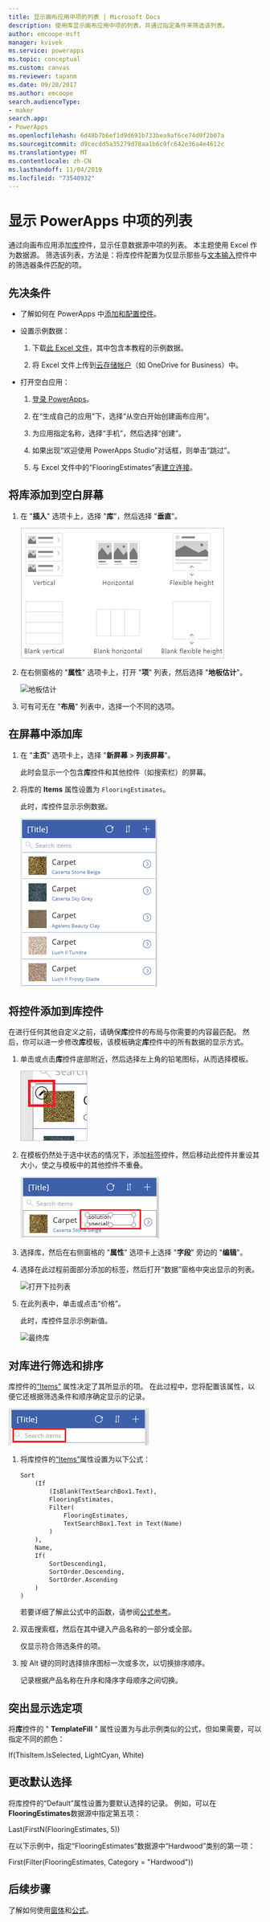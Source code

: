 ```yaml
---
title: 显示画布应用中项的列表 | Microsoft Docs
description: 使用库显示画布应用中项的列表，并通过指定条件来筛选该列表。
author: emcoope-msft
manager: kvivek
ms.service: powerapps
ms.topic: conceptual
ms.custom: canvas
ms.reviewer: tapanm
ms.date: 09/28/2017
ms.author: emcoope
search.audienceType:
- maker
search.app:
- PowerApps
ms.openlocfilehash: 6d48b7b6ef1d9d691b733bea9af6ce74d0f2b07a
ms.sourcegitcommit: d9cecdd5a35279d78aa1b6c9fc642e36a4e4612c
ms.translationtype: MT
ms.contentlocale: zh-CN
ms.lasthandoff: 11/04/2019
ms.locfileid: "73540932"
---
```

# <a name="show-a-list-of-items-in-powerapps"></a>显示 PowerApps 中项的列表

通过向画布应用添加[库](controls/control-gallery.md)控件，显示任意数据源中项的列表。 本主题使用 Excel 作为数据源。 筛选该列表，方法是：将库控件配置为仅显示那些与[文本输入](controls/control-text-input.md)控件中的筛选器条件匹配的项。

## <a name="prerequisites"></a>先决条件

- 了解如何在 PowerApps 中[添加和配置控件](add-configure-controls.md)。

- 设置示例数据：
    1. 下载[此 Excel 文件](https://az787822.vo.msecnd.net/documentation/get-started-from-data/FlooringEstimates.xlsx)，其中包含本教程的示例数据。

    2. 将 Excel 文件上传到[云存储帐户](connections/cloud-storage-blob-connections.md)（如 OneDrive for Business）中。

- 打开空白应用：
    1. [登录 PowerApps](https://make.powerapps.com?utm_source=padocs&utm_medium=linkinadoc&utm_campaign=referralsfromdoc)。

    1. 在“生成自己的应用”下，选择“从空白开始创建画布应用”。

    1. 为应用指定名称，选择“手机”，然后选择“创建”。

    1. 如果出现“欢迎使用 PowerApps Studio”对话框，则单击“跳过”。

    1. 与 Excel 文件中的“FlooringEstimates”表[建立连接](add-data-connection.md)。

## <a name="add-a-gallery-to-a-blank-screen"></a>将库添加到空白屏幕

1. 在 "**插入**" 选项卡上，选择 "**库**"，然后选择 "**垂直**"。

    ![添加垂直库](./media/add-gallery/gallery-dropdown.png)

1. 在右侧窗格的 "**属性**" 选项卡上，打开 "**项**" 列表，然后选择 "**地板估计**"。

    ![地板估计](./media/add-gallery/select-layout.png)

1. 可有可无在 "**布局**" 列表中，选择一个不同的选项。

## <a name="add-a-gallery-in-a-screen"></a>在屏幕中添加库

1. 在 "**主页**" 选项卡上，选择 "**新屏幕** > **列表屏幕**"。

    此时会显示一个包含**库**控件和其他控件（如搜索栏）的屏幕。

1. 将库的 **Items** 属性设置为 `FlooringEstimates`。

    此时，库控件显示示例数据。

    ![显示数据](./media/add-gallery/show-data-default.png)

## <a name="add-a-control-to-the-gallery-control"></a>将控件添加到库控件
在进行任何其他自定义之前，请确保**库**控件的布局与你需要的内容最匹配。 然后，你可以进一步修改**库**模板，该模板确定**库**控件中的所有数据的显示方式。

1. 单击或点击**库**控件底部附近，然后选择左上角的铅笔图标，从而选择模板。

    ![编辑库模板](./media/add-gallery/edit-item.png)

2. 在模板仍然处于选中状态的情况下，添加[标签](controls/control-text-box.md)控件，然后移动此控件并重设其大小，使之与模板中的其他控件不重叠。

    ![添加标签](./media/add-gallery/add-text-box.png)

3. 选择库，然后在右侧窗格的 "**属性**" 选项卡上选择 "**字段**" 旁边的 "**编辑**"。

4. 选择在此过程前面部分添加的标签，然后打开“数据”窗格中突出显示的列表。

    ![打开下拉列表](./media/add-gallery/open-dropdown.png)

5. 在此列表中，单击或点击“价格”。

    此时，库控件显示示例新值。

    ![最终库](./media/add-gallery/final-gallery.png)

## <a name="filter-and-sort-a-gallery"></a>对库进行筛选和排序
库控件的[“Items”](controls/properties-core.md) 属性决定了其所显示的项。 在此过程中，您将配置该属性，以便它还根据筛选条件和顺序确定显示的记录。

![搜索框和排序图标](./media/add-gallery/text-search-box.png)

1. 将库控件的[“Items”](controls/properties-core.md)属性设置为以下公式：

    ```powerapps-dot
    Sort
        (If
            (IsBlank(TextSearchBox1.Text),
            FlooringEstimates,
            Filter(
                FlooringEstimates,
                TextSearchBox1.Text in Text(Name)
            )
        ),
        Name,
        If(
            SortDescending1,
            SortOrder.Descending,
            SortOrder.Ascending
        )
    )
    ```

    若要详细了解此公式中的函数，请参阅[公式参考](formula-reference.md)。

1. 双击搜索框，然后在其中键入产品名称的一部分或全部。

    仅显示符合筛选条件的项。

1. 按 Alt 键的同时选择排序图标一次或多次，以切换排序顺序。

    记录根据产品名称在升序和降序字母顺序之间切换。

## <a name="highlight-the-selected-item"></a>突出显示选定项
将**库**控件的 " **TemplateFill** " 属性设置为与此示例类似的公式，但如果需要，可以指定不同的颜色：

If(ThisItem.IsSelected, LightCyan, White)

## <a name="change-the-default-selection"></a>更改默认选择
将库控件的“Default”属性设置为要默认选择的记录。 例如，可以在**FlooringEstimates**数据源中指定第五项：

Last(FirstN(FlooringEstimates, 5))

在以下示例中，指定“FlooringEstimates”数据源中“Hardwood”类别的第一项：

First(Filter(FlooringEstimates, Category = "Hardwood"))

## <a name="next-steps"></a>后续步骤
了解如何使用[窗体](working-with-forms.md)和[公式](working-with-formulas.md)。

